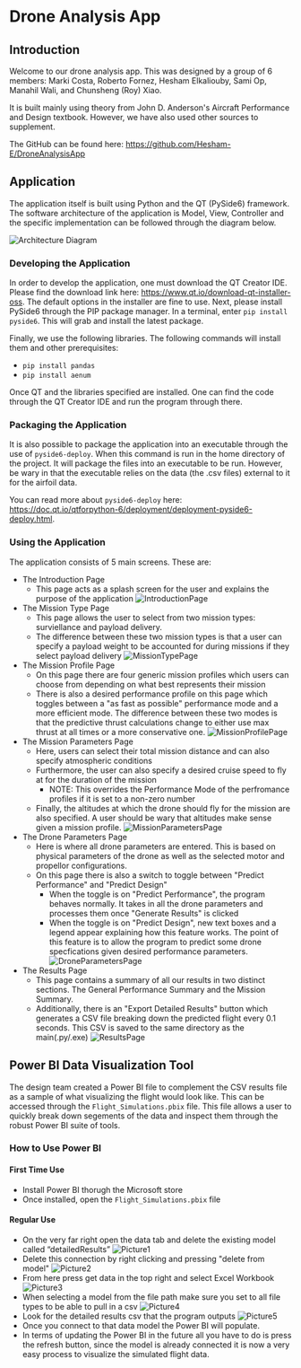 # Drone Analysis App
## Introduction
Welcome to our drone analysis app. This was designed by a group of 6 members: Marki Costa, Roberto Fornez, Hesham Elkaliouby, Sami Op, Manahil Wali, and Chunsheng (Roy) Xiao.

It is built mainly using theory from John D. Anderson's Aircraft Performance and Design textbook. However, we have also used other sources to supplement.

The GitHub can be found here: https://github.com/Hesham-E/DroneAnalysisApp

## Application

The application itself is built using Python and the QT (PySide6) framework. The software architecture of the application is Model, View, Controller and the specific implementation can be followed through the diagram below.

![Architecture Diagram](docs/High%20Level%20Architecture.drawio.png)

### Developing the Application

In order to develop the application, one must download the QT Creator IDE. Please find the download link here: https://www.qt.io/download-qt-installer-oss. The default options in the installer are fine to use. Next, please install PySide6 through the PIP package manager. In a terminal, enter `pip install pyside6`. This will grab and install the latest package.

Finally, we use the following libraries. The following commands will install them and other prerequisites:
* `pip install pandas`
* `pip install aenum`

Once QT and the libraries specified are installed. One can find the code through the QT Creator IDE and run the program through there.

### Packaging the Application

It is also possible to package the application into an executable through the use of `pyside6-deploy`. When this command is run in the home directory of the project. It will package the files into an executable to be run. However, be wary in that the executable relies on the data (the .csv files) external to it for the airfoil data.

You can read more about `pyside6-deploy` here: https://doc.qt.io/qtforpython-6/deployment/deployment-pyside6-deploy.html.

### Using the Application

The application consists of 5 main screens. These are:

* The Introduction Page
  * This page acts as a splash screen for the user and explains the purpose of the application
![IntroductionPage](docs/IntroductionPage.png)
* The Mission Type Page
  * This page allows the user to select from two mission types: surviellance and payload delivery.
  * The difference between these two mission types is that a user can specify a payload weight to be accounted for during missions if they select payload delivery
![MissionTypePage](docs/MissionTypePage.png)
* The Mission Profile Page
  * On this page there are four generic mission profiles which users can choose from depending on what best represents their mission
  * There is also a desired performance profile on this page which toggles between a "as fast as possible" performance mode and a more efficient mode. The difference between these two modes is that the predictive thrust calculations change to either use max thrust at all times or a more conservative one.
![MissionProfilePage](docs/MissionProfilePage.png)
* The Mission Parameters Page
  * Here, users can select their total mission distance and can also specify atmospheric conditions
  * Furthermore, the user can also specify a desired cruise speed to fly at for the duration of the mission
    * NOTE: This overrides the Performance Mode of the perfromance profiles if it is set to a non-zero number
  * Finally, the altitudes at which the drone should fly for the mission are also specified. A user should be wary that altitudes make sense given a mission profile.
![MissionParametersPage](docs/MissionParametersPage.png)
* The Drone Parameters Page
  * Here is where all drone parameters are entered. This is based on physical parameters of the drone as well as the selected motor and propellor configurations.
  * On this page there is also a switch to toggle between "Predict Performance" and "Predict Design"
    * When the toggle is on "Predict Performance", the program behaves normally. It takes in all the drone parameters and processes them once "Generate Results" is clicked
    * When the toggle is on "Predict Design", new text boxes and a legend appear explaining how this feature works. The point of this feature is to allow the program to predict some drone specfications given desired performance parameters.
![DroneParametersPage](docs/DroneParametersPage.png)
* The Results Page
  * This page contains a summary of all our results in two distinct sections. The General Performance Summary and the Mission Summary.
  * Additionally, there is an "Export Detailed Results" button which generates a CSV file breaking down the predicted flight every 0.1 seconds. This CSV is saved to the same directory as the main(.py/.exe) 
![ResultsPage](docs/ResultsPage.png)

## Power BI Data Visualization Tool
The design team created a Power BI file to complement the CSV results file as a sample of what visualizing the flight would look like. This can be accessed through the `Flight_Simulations.pbix` file. This file allows a user to quickly break down segements of the data and inspect them through the robust Power BI suite of tools.

### How to Use Power BI

#### First Time Use

* Install Power BI thorugh the Microsoft store
* Once installed, open the `Flight_Simulations.pbix` file

#### Regular Use

* On the very far right open the data tab and delete the existing model called “detailedResults”
![Picture1](docs/PowerBI/Picture1.png)
* Delete this connection by right clicking and pressing "delete from model"
![Picture2](docs/PowerBI/Picture2.png)
* From here press get data in the top right and select Excel Workbook
![Picture3](docs/PowerBI/Picture3.png)
* When selecting a model from the file path make sure you set to all file types to be able to pull in a csv 
![Picture4](docs/PowerBI/Picture4.png)
* Look for the detailed results csv that the program outputs
![Picture5](docs/PowerBI/Picture5.png)
* Once you connect to that data model the Power BI will populate.
* In terms of updating the Power BI in the future all you have to do is press the refresh button, since the model is already connected it is now a very easy process to visualize the simulated flight data.